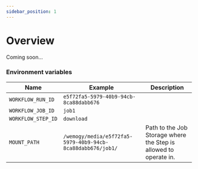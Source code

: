 ```yaml
---
sidebar_position: 1
---
```


# Overview

Coming soon...

### Environment variables

| Name | Example | Description |
| -- | -- | --|
| `WORKFLOW_RUN_ID` | `e5f72fa5-5979-40b9-94cb-8ca88dabb676` | |
| `WORKFLOW_JOB_ID` | `job1` | |
| `WORKFLOW_STEP_ID` | `download` | |
| `MOUNT_PATH` | `/wemogy/media/e5f72fa5-5979-40b9-94cb-8ca88dabb676/job1/` | Path to the Job Storage where the Step is allowed to operate in. |
